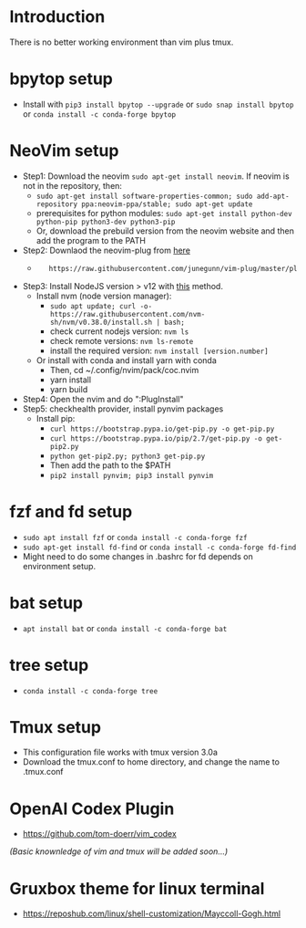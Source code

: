 # Introduction
There is no better working environment than vim plus tmux.

# bpytop setup
* Install with ```pip3 install bpytop --upgrade``` or ```sudo snap install bpytop``` or ```conda install -c conda-forge bpytop```

# NeoVim setup
* Step1: Download the neovim ```sudo apt-get install neovim```. If neovim is not in the repository, then:
  - ```sudo apt-get install software-properties-common; sudo add-apt-repository ppa:neovim-ppa/stable; sudo apt-get update```
  - prerequisites for python modules: ```sudo apt-get install python-dev python-pip python3-dev python3-pip```
  - Or, download the prebuild version from the neovim website and then add the program to the PATH
* Step2: Downlaod the neovim-plug from [here](https://github.com/junegunn/vim-plug)
  - ```sh -c 'curl -fLo "${XDG_DATA_HOME:-$HOME/.local/share}"/nvim/site/autoload/plug.vim --create-dirs \
       https://raw.githubusercontent.com/junegunn/vim-plug/master/plug.vim'```
* Step3: Install NodeJS version > v12 with [this](https://phoenixnap.com/kb/update-node-js-version) method.
  - Install nvm (node version manager): 
    - ```sudo apt update; curl -o- https://raw.githubusercontent.com/nvm-sh/nvm/v0.38.0/install.sh | bash; ```
    - check current nodejs version: ```nvm ls```
    - check remote versions: ```nvm ls-remote```
    - install the required version: ```nvm install [version.number]```
  - Or install with conda and install yarn with conda
    - Then, cd ~/.config/nvim/pack/coc.nvim
    - yarn install
    - yarn build
* Step4: Open the nvim and do ":PlugInstall"
* Step5: checkhealth provider, install pynvim packages
  - Install pip: 
    - ```curl https://bootstrap.pypa.io/get-pip.py -o get-pip.py```
    - ```curl https://bootstrap.pypa.io/pip/2.7/get-pip.py -o get-pip2.py```
    - ```python get-pip2.py; python3 get-pip.py```
    - Then add the path to the $PATH
    - ```pip2 install pynvim; pip3 install pynvim```

# fzf and fd setup
* ```sudo apt install fzf``` or ```conda install -c conda-forge fzf```
* ```sudo apt-get install fd-find``` or ```conda install -c conda-forge fd-find```
* Might need to do some changes in .bashrc for fd depends on environment setup.

# bat setup
* ```apt install bat``` or ```conda install -c conda-forge bat```

# tree setup
* ```conda install -c conda-forge tree```

# Tmux setup
* This configuration file works with tmux version 3.0a
* Download the tmux.conf to home directory, and change the name to .tmux.conf

# OpenAI Codex Plugin
* https://github.com/tom-doerr/vim_codex



*(Basic knownledge of vim and tmux will be added soon...)*

# Gruxbox theme for linux terminal
* https://reposhub.com/linux/shell-customization/Mayccoll-Gogh.html
